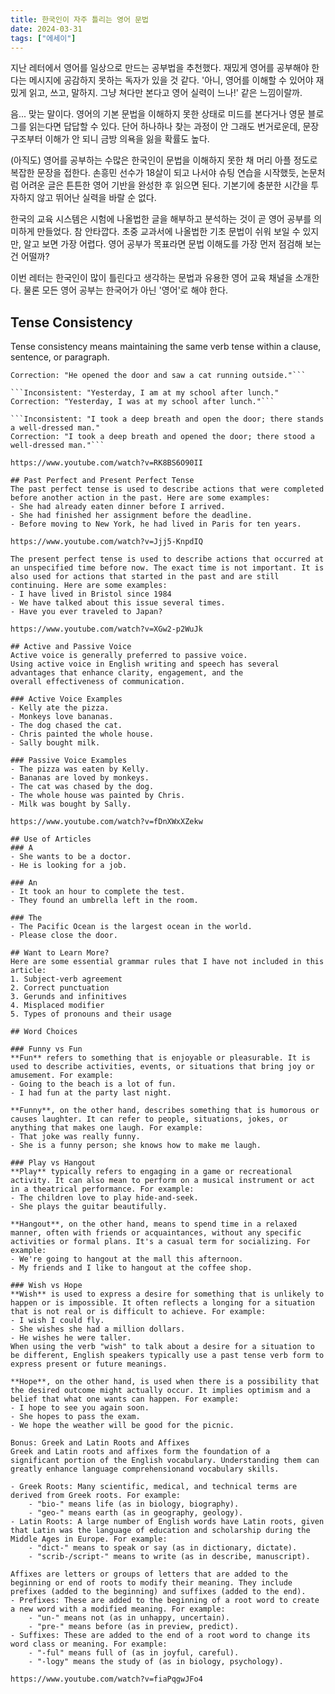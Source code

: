 ```yaml
---
title: 한국인이 자주 틀리는 영어 문법
date: 2024-03-31
tags: ["에세이"]
---
```


지난 레터에서 영어를 일상으로 만드는 공부법을 추천했다. 재밌게 영어를 공부해야 한다는 메시지에 공감하지 못하는 독자가 있을 것 같다. '아니, 영어를 이해할 수 있어야 재밌게 읽고, 쓰고, 말하지. 그냥 쳐다만 본다고 영어 실력이 느나!' 같은 느낌이랄까.

음... 맞는 말이다. 영어의 기본 문법을 이해하지 못한 상태로 미드를 본다거나 영문 블로그를 읽는다면 답답할 수 있다. 단어 하나하나 찾는 과정이 안 그래도 번거로운데, 문장 구조부터 이해가 안 되니 금방 의욕을 잃을 확률도 높다.

(아직도) 영어를 공부하는 수많은 한국인이 문법을 이해하지 못한 채 머리 아플 정도로 복잡한 문장을 접한다. 손흥민 선수가 18살이 되고 나서야 슈팅 연습을 시작했듯, 논문처럼 어려운 글은 튼튼한 영어 기반을 완성한 후 읽으면 된다. 기본기에 충분한 시간을 투자하지 않고 뛰어난 실력을 바랄 순 없다. 

한국의 교육 시스템은 시험에 나올법한 글을 해부하고 분석하는 것이 곧 영어 공부를 의미하게 만들었다. 참 안타깝다. 초중 교과서에 나올법한 기초 문법이 쉬워 보일 수 있지만, 알고 보면 가장 어렵다. 영어 공부가 목표라면 문법 이해도를 가장 먼저 점검해 보는 건 어떨까?

이번 레터는 한국인이 많이 틀린다고 생각하는 문법과 유용한 영어 교육 채널을 소개한다. 물론 모든 영어 공부는 한국어가 아닌 '영어'로 해야 한다.

## Tense Consistency
Tense consistency means maintaining the same verb tense within a clause, sentence, or paragraph.

```Inconsistent: "He opens the door and saw a cat running outside."
Correction: "He opened the door and saw a cat running outside."```

```Inconsistent: "Yesterday, I am at my school after lunch."
Correction: "Yesterday, I was at my school after lunch."```

```Inconsistent: "I took a deep breath and open the door; there stands a well-dressed man."
Correction: "I took a deep breath and opened the door; there stood a well-dressed man."```

https://www.youtube.com/watch?v=RK8BS6O90II

## Past Perfect and Present Perfect Tense
The past perfect tense is used to describe actions that were completed before another action in the past. Here are some examples:
- She had already eaten dinner before I arrived.
- She had finished her assignment before the deadline. 
- Before moving to New York, he had lived in Paris for ten years.

https://www.youtube.com/watch?v=Jjj5-KnpdIQ

The present perfect tense is used to describe actions that occurred at an unspecified time before now. The exact time is not important. It is also used for actions that started in the past and are still continuing. Here are some examples:
- I have lived in Bristol since 1984
- We have talked about this issue several times.
- Have you ever traveled to Japan?

https://www.youtube.com/watch?v=XGw2-p2WuJk

## Active and Passive Voice
Active voice is generally preferred to passive voice.
Using active voice in English writing and speech has several advantages that enhance clarity, engagement, and the overall effectiveness of communication. 

### Active Voice Examples
- Kelly ate the pizza.
- Monkeys love bananas.
- The dog chased the cat.
- Chris painted the whole house.
- Sally bought milk.

### Passive Voice Examples
- The pizza was eaten by Kelly.
- Bananas are loved by monkeys.
- The cat was chased by the dog.
- The whole house was painted by Chris.
- Milk was bought by Sally.

https://www.youtube.com/watch?v=fDnXWxXZekw

## Use of Articles
### A
- She wants to be a doctor.
- He is looking for a job.

### An
- It took an hour to complete the test.
- They found an umbrella left in the room.

### The
- The Pacific Ocean is the largest ocean in the world.
- Please close the door.

## Want to Learn More?
Here are some essential grammar rules that I have not included in this article:
1. Subject-verb agreement
2. Correct punctuation
3. Gerunds and infinitives
4. Misplaced modifier
5. Types of pronouns and their usage

## Word Choices

### Funny vs Fun
**Fun** refers to something that is enjoyable or pleasurable. It is used to describe activities, events, or situations that bring joy or amusement. For example:
- Going to the beach is a lot of fun.
- I had fun at the party last night.

**Funny**, on the other hand, describes something that is humorous or causes laughter. It can refer to people, situations, jokes, or anything that makes one laugh. For example:
- That joke was really funny.
- She is a funny person; she knows how to make me laugh.

### Play vs Hangout
**Play** typically refers to engaging in a game or recreational activity. It can also mean to perform on a musical instrument or act in a theatrical performance. For example:
- The children love to play hide-and-seek.
- She plays the guitar beautifully.

**Hangout**, on the other hand, means to spend time in a relaxed manner, often with friends or acquaintances, without any specific activities or formal plans. It's a casual term for socializing. For example:
- We're going to hangout at the mall this afternoon.
- My friends and I like to hangout at the coffee shop.

### Wish vs Hope
**Wish** is used to express a desire for something that is unlikely to happen or is impossible. It often reflects a longing for a situation that is not real or is difficult to achieve. For example:
- I wish I could fly.
- She wishes she had a million dollars.
- He wishes he were taller.
When using the verb "wish" to talk about a desire for a situation to be different, English speakers typically use a past tense verb form to express present or future meanings.

**Hope**, on the other hand, is used when there is a possibility that the desired outcome might actually occur. It implies optimism and a belief that what one wants can happen. For example:
- I hope to see you again soon.
- She hopes to pass the exam.
- We hope the weather will be good for the picnic.

Bonus: Greek and Latin Roots and Affixes
Greek and Latin roots and affixes form the foundation of a significant portion of the English vocabulary. Understanding them can greatly enhance language comprehensionand vocabulary skills.

- Greek Roots: Many scientific, medical, and technical terms are derived from Greek roots. For example:
    - "bio-" means life (as in biology, biography).
    - "geo-" means earth (as in geography, geology).
- Latin Roots: A large number of English words have Latin roots, given that Latin was the language of education and scholarship during the Middle Ages in Europe. For example:
    - "dict-" means to speak or say (as in dictionary, dictate).
    - "scrib-/script-" means to write (as in describe, manuscript).

Affixes are letters or groups of letters that are added to the beginning or end of roots to modify their meaning. They include prefixes (added to the beginning) and suffixes (added to the end).
- Prefixes: These are added to the beginning of a root word to create a new word with a modified meaning. For example:
    - "un-" means not (as in unhappy, uncertain).
    - "pre-" means before (as in preview, predict).
- Suffixes: These are added to the end of a root word to change its word class or meaning. For example:
    - "-ful" means full of (as in joyful, careful).
    - "-logy" means the study of (as in biology, psychology).

https://www.youtube.com/watch?v=fiaPqgwJFo4
